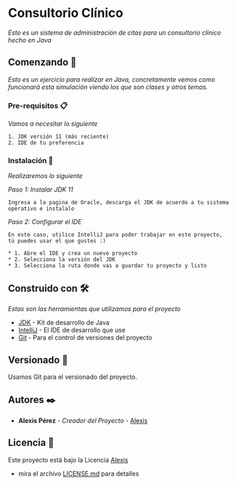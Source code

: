 # Consultorio Clínico

_Esto es un sistema de 
administración de citas para un consultorio clínico hecho en Java_

## Comenzando 🚀

_Esto es un ejercicio para realizar en Java, concretamente vemos como funcionará esta simulación viendo los que son clases y otros temas._


### Pre-requisitos 📋

_Vamos a necesitar lo siguiente_

```
1. JDK versión 11 (más reciente)
2. IDE de tu preferencia
```

### Instalación 🔧

_Realizaremos lo siguiente_

_Paso 1: Instalar JDK 11_

```
Ingresa a la pagina de Oracle, descarga el JDK de acuerdo a tu sistema operativo e instalalo
```

_Paso 2: Configurar el IDE_

```
En este caso, utilice IntelliJ para poder trabajar en este proyecto, tú puedes usar el que gustes :)

* 1. Abre el IDE y crea un nuevo proyecto
* 2. Selecciona la versión del JDK
* 3. Selecciona la ruta donde vas a guardar tu proyecto y listo
```

## Construido con 🛠️

_Estas son las herramientas que utilizamos para el proyecto_

* [JDK](https://www.oracle.com/mx/java/technologies/javase/jdk11-archive-downloads.html) - Kit de desarrollo de Java
* [IntelliJ](https://www.jetbrains.com/es-es/idea/) - El IDE de desarrollo que use
* [Git](https://www.jetbrains.com/es-es/idea/) - Para el control de versiones del proyecto

## Versionado 📌

Usamos Git para el versionado del proyecto. 

## Autores ✒️

* **Alexis Pérez** - *Creador del Proyecto* - [Alexis](https://github.com/AIcodeJ)

## Licencia 📄

Este proyecto está bajo la Licencia [Alexis](https://github.com/AIcodeJ)
- mira el archivo [LICENSE.md](LICENSE.md) para detalles